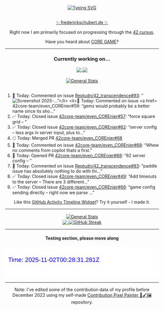 <div align="center">
	<a href="https://git.io/typing-svg"><img src="https://readme-typing-svg.demolab.com?font=Fira+Code&size=30&pause=1000&color=70A5FD&background=1A1B27&center=true&vCenter=true&repeat=false&random=false&width=550&lines=%F0%9F%91%8B+Hello+World!+I'm+Freddy!+%F0%9F%96%96" alt="Typing SVG" /></a>
</div>
<br>
<div align="center">
	<p></p><a href="https://frederickschubert.de">✨ frederickschubert.de ✨</a></p>
	<p>Right now I am primarily focused on progressing through the <a href="https://github.com/FreddyMSchubert/42_cursus">42 cursus</a>.</p>
	<p>Have you heard about <a href="https://coregame.de/">CORE GAME</a>?</p>
</div>

<hr>

<div align="center">

### Currently working on...

<!-- [![current_repo](https://github-readme-stats.vercel.app/api/pin/?username=FreddyMSchubert&repo=Crafty_Concoctions&theme=tokyonight)](https://github.com/FreddyMSchubert/Crafty_Concoctions) -->

<div align="center">
	<a href="https://github.com/Reptudn/42_transcendence" target="_blank">
		<img align="center" src="https://github-readme-stats.vercel.app/api/pin/?username=Reptudn&repo=42_transcendence&theme=tokyonight" />
	</a>
	<a href="https://github.com/42core-team/even_COREnier" target="_blank">
		<img align="center" src="https://github-readme-stats.vercel.app/api/pin/?username=42core-team&repo=even_COREnier&theme=tokyonight" />
	</a>
</div>

<br>

<div align="center">
	<a href="https://github.com/FreddyMSchubert/42_cursus" target="_blank">
		<img align="center" src="https://github-readme-stats.vercel.app/api/pin/?username=FreddyMSchubert&repo=42_cursus&theme=tokyonight" alt="General Stats" />
	</a>
</div>

<br>

<div align="left">
<ol>
<!-- ACTIVITY:START -->
<li>💬 Today: Commented on issue <a href="https://github.com/Reptudn/42_transcendence/pull/93#issuecomment-3127036106">Reptudn/42_transcendence#93</a>: “<img width="372" height="61" alt="Screenshot 2025-…”</li>
<li>💬 Today: Commented on issue <a href="https://github.com/42core-team/even_COREnier/issues/59#issuecomment-3126774521">42core-team/even_COREnier#59</a>: “gems would probably be a better name since its sho…”</li>
<li>✅ Today: Closed issue <a href="https://github.com/42core-team/even_COREnier/issues/57">42core-team/even_COREnier#57</a>: “force square grid – ”</li>
<li>✅ Today: Closed issue <a href="https://github.com/42core-team/even_COREnier/issues/62">42core-team/even_COREnier#62</a>: “server config – less args in server input, plus to…”</li>
<li>🌕 Today: Merged PR <a href="https://github.com/42core-team/even_COREnier/pull/68">42core-team/even_COREnier#68</a></li>
<li>💬 Today: Commented on issue <a href="https://github.com/42core-team/even_COREnier/pull/68#issuecomment-3126243650">42core-team/even_COREnier#68</a>: “Whew no comments from copilot thats a first.”</li>
<li>🚀 Today: Opened PR <a href="https://github.com/42core-team/even_COREnier/pull/68">42core-team/even_COREnier#68</a>: “62 server config – ”</li>
<li>💬 Today: Commented on issue <a href="https://github.com/Reptudn/42_transcendence/pull/93#issuecomment-3126237856">Reptudn/42_transcendence#93</a>: “paddle issue has absolutely nothing to do with thi…”</li>
<li>✅ Today: Closed issue <a href="https://github.com/42core-team/even_COREnier/issues/49">42core-team/even_COREnier#49</a>: “Add timeouts to the server – There are 3 different…”</li>
<li>✅ Today: Closed issue <a href="https://github.com/42core-team/even_COREnier/issues/66">42core-team/even_COREnier#66</a>: “game config sending directly – right now we parse …”</li>
<!-- ACTIVITY:END -->
</ol>
</div>

Like this [GitHub Activity Timeline Widget](https://github.com/FreddyMSchubert/github-activity-timeline)? Try it yourself - I made it.

<hr>

<div align="center">
	<a href="https://github.com/anuraghazra/github-readme-stats" target="_blank">
		<img height=200 align="center" src="https://github-readme-stats.vercel.app/api?username=FreddyMSchubert&show_icons=true&theme=tokyonight&card_width=650" alt="General Stats" />
	</a>
</div>

<div align="center">
	<a href="https://github.com/anuraghazra/github-readme-stats" target="_blank">
		<img height=200 align="center" src="https://github-readme-stats.vercel.app/api/top-langs/?username=FreddyMSchubert&layout=donut&theme=tokyonight&card_width=320">
	</a>
	<a href="https://github.com/DenverCoder1/github-readme-streak-stats" target="_blank">
		<img height=200 align="center" src="https://streak-stats.demolab.com?user=FreddyMSchubert&theme=tokyonight&date_format=j%20M%5B%20Y%5D&card_width=320&card_height=200&hide_total_contributions=true" alt="GitHub Streak" />
	</a>
</div>

<hr>

#### Testing section, please move along

![GitHub Defenders SVG](https://github.com/FreddyMSchubert/FreddyMSchubert/blob/github_defenders_output/output.svg)

<hr>

Note: I've edited some of the contribution data of my profile before December 2022 using my self-made [Contribution Pixel Painter 🎨🖌️🖼️](https://github.com/FreddyMSchubert/contribution-pixel-painter) repository.

